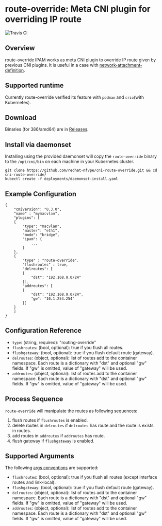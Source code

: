 # route-override: Meta CNI plugin for overriding IP route
![Travis CI](https://travis-ci.org/redhat-nfvpe/cni-route-override.svg?branch=master)

## Overview
 route-override IPAM works as meta CNI plugin to override IP route given by previous CNI plugins.
It is useful in a case with [network-attachment-definition](https://github.com/K8sNetworkPlumbingWG/multi-net-spec).

## Supported runtime
 Currently route-override verified its feature with `podman` and `crio`(with Kubernetes).

## Download
Binaries (for 386/amd64) are in [Releases](https://github.com/redhat-nfvpe/cni-route-override/releases).

## Install via daemonset

Installing using the provided daemonset will copy the `route-override` binary to the `/opt/cni/bin` on each machine in your Kubernetes cluster.

```
git clone https://github.com/redhat-nfvpe/cni-route-override.git && cd cni-route-override/
kubectl create -f deployments/daemonset-install.yaml
```

## Example Configuration

```
{
    "cniVersion": "0.3.0",
    "name" : "mymacvlan",
    "plugins": [
    {
        "type": "macvlan",
        "master": "eth1",
        "mode": "bridge",
        "ipam": {
            ...
        }
    },
    {
        "type" : "route-override",
        "flushroutes" : true,
        "delroutes": [
        {
            "dst": "192.168.0.0/24"
        }],
        "addroutes": [
        {
            "dst": "192.168.0.0/24",
            "gw": "10.1.254.254"
        }]
    }
    ]
}
```

## Configuration Reference

* `type`: (string, required): "routing-override"
* `flushroutes`: (bool, optional): true if you flush all routes.
* `flushgateway`: (bool, optional): true if you flush default route (gateway).
* `delroutes`: (object, optional): list of routes add to the container namespace. Each route is a dictionary with "dst" and optional "gw" fields. If "gw" is omitted, value of "gateway" will be used.
* `addroutes`: (object, optional): list of routes add to the container namespace. Each route is a dictionary with "dst" and optional "gw" fields. If "gw" is omitted, value of "gateway" will be used.

## Process Sequence

`route-override` will manipulate the routes as following sequences:

1. flush routes if `flushroutes` is enabled.
1. delete routes in `delroutes` if `delroutes` has route and the route is exists in routes.
1. add routes in `addroutes` if `addroutes` has route.
1. flush gateway if `flushgateway` is enabled.

## Supported Arguments

The following [args conventions](https://github.com/containernetworking/cni/blob/master/CONVENTIONS.md#args-in-network-config) are supported:

* `flushroutes`: (bool, optional): true if you flush all routes (except interface routes and link-local).
* `flushgateway`: (bool, optional): true if you flush default route (gateway).
* `delroutes`: (object, optional): list of routes add to the container namespace. Each route is a dictionary with "dst" and optional "gw" fields. If "gw" is omitted, value of "gateway" will be used.
* `addroutes`: (object, optional): list of routes add to the container namespace. Each route is a dictionary with "dst" and optional "gw" fields. If "gw" is omitted, value of "gateway" will be used.

